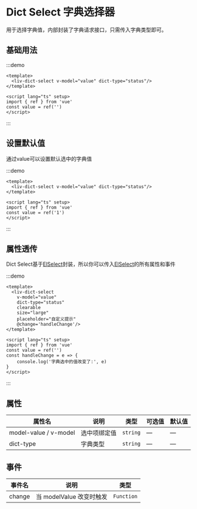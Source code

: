 # Dict Select 字典选择器

用于选择字典值，内部封装了字典请求接口，只需传入字典类型即可。

## 基础用法

:::demo
```vue
<template>
  <liv-dict-select v-model="value" dict-type="status"/>
</template>

<script lang="ts" setup>
import { ref } from 'vue'
const value = ref('')
</script>
```
:::

## 设置默认值

通过value可以设置默认选中的字典值

:::demo
```vue
<template>
  <liv-dict-select v-model="value" dict-type="status"/>
</template>

<script lang="ts" setup>
import { ref } from 'vue'
const value = ref('1')
</script>
```
:::

## 属性透传

Dict Select基于[ElSelect](https://element-plus.org/zh-CN/component/input.html#attributes)封装，所以你可以传入[ElSelect](https://element-plus.org/zh-CN/component/input.html#attributes)的所有属性和事件

:::demo
```vue
<template>
  <liv-dict-select 
    v-model="value" 
    dict-type="status" 
    clearable
    size="large"
    placeholder="自定义提示"
    @change='handleChange'/>
</template>

<script lang="ts" setup>
import { ref } from 'vue'
const value = ref('')
const handleChange = e => {
    console.log('字典选中的值改变了:', e)
}
</script>
```
:::

## 属性

| 属性名 | 说明 | 类型 | 可选值 | 默认值 |
| ------ | ------ | ------ | ------ | ------ |
| model-value / v-model | 选中项绑定值 | `string` | — | — |
| dict-type | 字典类型 | `string` | — | — |

## 事件

| 事件名 | 说明 | 类型 |
| ------ | ------ | ------ |
| change | 当 modelValue 改变时触发 | `Function` |